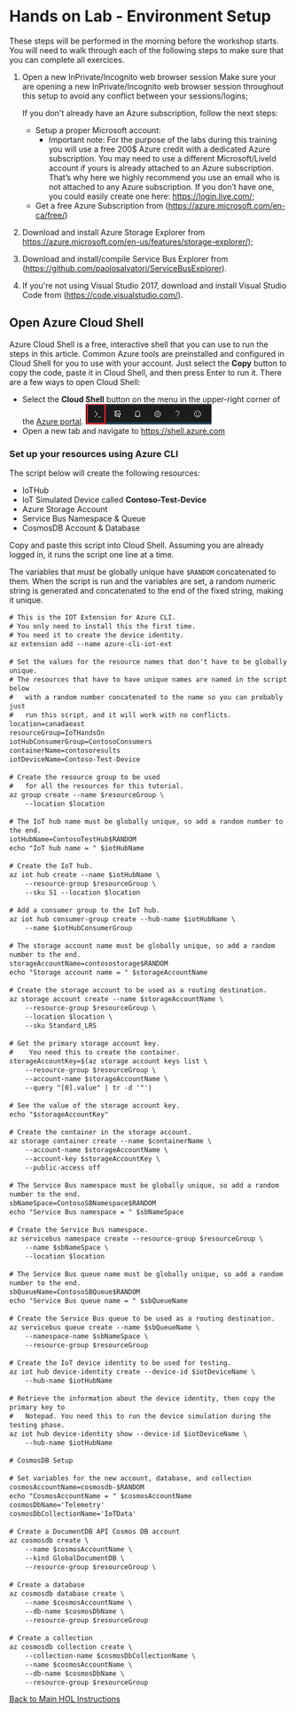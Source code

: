 # Hands on Lab - Environment Setup

These steps will be performed in the morning before the workshop starts. You will need to walk through each of the following steps to make sure that you can complete all exercices.

1. Open a new InPrivate/Incognito web browser session Make sure your are opening a new InPrivate/Incognito web browser session throughout this setup to avoid any conflict between your sessions/logins;

   If you don't already have an Azure subscription, follow the next steps:
   - Setup a proper Microsoft account:
     - Important note: For the purpose of the labs during this training you will use a free 200$ Azure credit with a dedicated Azure subscription. You may need to use a different Microsoft/LiveId account if yours is already attached to an Azure subscription. That’s why here we highly recommend you  use an email who is not attached to any Azure subscription. If you don’t have one, you could easily create one here: https://login.live.com/;
   - Get a free Azure Subscription from (https://azure.microsoft.com/en-ca/free/)
2. Download and install Azure Storage Explorer from https://azure.microsoft.com/en-us/features/storage-explorer/);
3. Download and install/compile Service Bus Explorer from (https://github.com/paolosalvatori/ServiceBusExplorer).
4. If you're not using Visual Studio 2017, download and install Visual Studio Code from (https://code.visualstudio.com/).

## Open Azure Cloud Shell

Azure Cloud Shell is a free, interactive shell that you can use to run the steps in this article. Common Azure tools are preinstalled and configured in Cloud Shell for you to use with your account. Just select the **Copy** button to copy the code, paste it in Cloud Shell, and then press Enter to run it. There are a few ways to open Cloud Shell:

- Select the **Cloud Shell** button on the menu in the upper-right corner of the [Azure portal](https://portal.azure.com). ![Cloud Shell from the portal](/Labs/images/cloud-shell-1.png)
- Open a new tab and navigate to https://shell.azure.com

### Set up your resources using Azure CLI

The script below will create the following resources:

- IoTHub
- IoT Simulated Device called **Contoso-Test-Device**
- Azure Storage Account
- Service Bus Namespace & Queue
- CosmosDB Account & Database

Copy and paste this script into Cloud Shell. Assuming you are already logged in, it runs the script one line at a time.

The variables that must be globally unique have `$RANDOM` concatenated to them. When the script is run and the variables are set, a random numeric string is generated and concatenated to the end of the fixed string, making it unique.

```azurecli-interactive
# This is the IOT Extension for Azure CLI.
# You only need to install this the first time.
# You need it to create the device identity. 
az extension add --name azure-cli-iot-ext

# Set the values for the resource names that don't have to be globally unique.
# The resources that have to have unique names are named in the script below
#   with a random number concatenated to the name so you can probably just
#   run this script, and it will work with no conflicts.
location=canadaeast
resourceGroup=IoTHandsOn
iotHubConsumerGroup=ContosoConsumers
containerName=contosoresults
iotDeviceName=Contoso-Test-Device

# Create the resource group to be used
#   for all the resources for this tutorial.
az group create --name $resourceGroup \
    --location $location

# The IoT hub name must be globally unique, so add a random number to the end.
iotHubName=ContosoTestHub$RANDOM
echo "IoT hub name = " $iotHubName

# Create the IoT hub.
az iot hub create --name $iotHubName \
    --resource-group $resourceGroup \
    --sku S1 --location $location

# Add a consumer group to the IoT hub.
az iot hub consumer-group create --hub-name $iotHubName \
    --name $iotHubConsumerGroup

# The storage account name must be globally unique, so add a random number to the end.
storageAccountName=contosostorage$RANDOM
echo "Storage account name = " $storageAccountName

# Create the storage account to be used as a routing destination.
az storage account create --name $storageAccountName \
    --resource-group $resourceGroup \
    --location $location \
    --sku Standard_LRS

# Get the primary storage account key.
#    You need this to create the container.
storageAccountKey=$(az storage account keys list \
    --resource-group $resourceGroup \
    --account-name $storageAccountName \
    --query "[0].value" | tr -d '"')

# See the value of the storage account key.
echo "$storageAccountKey"

# Create the container in the storage account.
az storage container create --name $containerName \
    --account-name $storageAccountName \
    --account-key $storageAccountKey \
    --public-access off

# The Service Bus namespace must be globally unique, so add a random number to the end.
sbNameSpace=ContosoSBNamespace$RANDOM
echo "Service Bus namespace = " $sbNameSpace

# Create the Service Bus namespace.
az servicebus namespace create --resource-group $resourceGroup \
    --name $sbNameSpace \
    --location $location

# The Service Bus queue name must be globally unique, so add a random number to the end.
sbQueueName=ContosoSBQueue$RANDOM
echo "Service Bus queue name = " $sbQueueName

# Create the Service Bus queue to be used as a routing destination.
az servicebus queue create --name $sbQueueName \
    --namespace-name $sbNameSpace \
    --resource-group $resourceGroup

# Create the IoT device identity to be used for testing.
az iot hub device-identity create --device-id $iotDeviceName \
    --hub-name $iotHubName

# Retrieve the information about the device identity, then copy the primary key to
#   Notepad. You need this to run the device simulation during the testing phase.
az iot hub device-identity show --device-id $iotDeviceName \
    --hub-name $iotHubName

# CosmosDB Setup

# Set variables for the new account, database, and collection
cosmosAccountName=cosmosdb-$RANDOM
echo "CosmosAccountName = " $cosmosAccountName
cosmosDbName='Telemetry'
cosmosDbCollectionName='IoTData'

# Create a DocumentDB API Cosmos DB account
az cosmosdb create \
    --name $cosmosAccountName \
    --kind GlobalDocumentDB \
    --resource-group $resourceGroup \

# Create a database
az cosmosdb database create \
    --name $cosmosAccountName \
    --db-name $cosmosDbName \
    --resource-group $resourceGroup

# Create a collection
az cosmosdb collection create \
    --collection-name $cosmosDbCollectionName \
    --name $cosmosAccountName \
    --db-name $cosmosDbName \
    --resource-group $resourceGroup
```

[Back to Main HOL Instructions](/README.md)